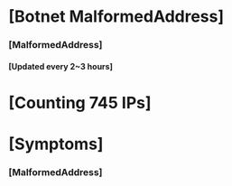# [Botnet MalformedAddress]
### [MalformedAddress]
#### [Updated every 2~3 hours]

# [Counting 745 IPs]

# [Symptoms] 
###   [MalformedAddress]
